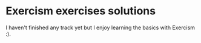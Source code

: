 # Exercism exercises solutions

I haven't finished any track yet but I enjoy learning the basics with Exercism :).
